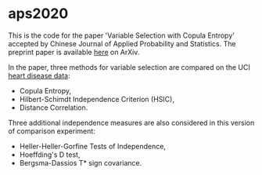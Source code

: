# aps2020
This is the code for the paper 'Variable Selection with Copula Entropy' accepted by Chinese Journal of Applied Probability and Statistics. The preprint paper is available [here](https://arxiv.org/abs/1910.12389) on ArXiv.

In the paper, three methods for variable selection are compared on the UCI [heart disease data](http://archive.ics.uci.edu/ml/datasets/heart+disease):
* Copula Entropy,
* Hilbert-Schimdt Independence Criterion (HSIC),
* Distance Correlation.

 Three additional independence measures are also considered in this version of comparison experiment:
* Heller-Heller-Gorfine Tests of Independence,
* Hoeffding's D test,
* Bergsma-Dassios T* sign covariance.
